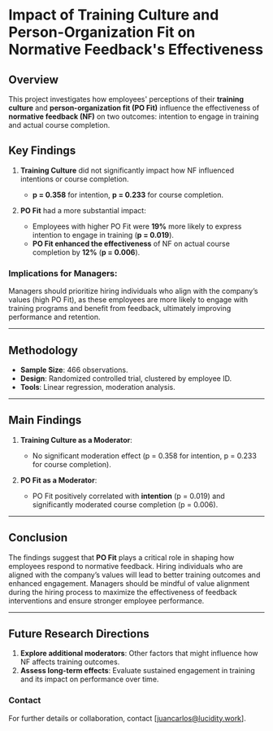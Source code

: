 # Impact of Training Culture and Person-Organization Fit on Normative Feedback's Effectiveness

## Overview
This project investigates how employees' perceptions of their **training culture** and **person-organization fit (PO Fit)** influence the effectiveness of **normative feedback (NF)** on two outcomes: intention to engage in training and actual course completion.

## Key Findings
1. **Training Culture** did not significantly impact how NF influenced intentions or course completion.
   - **p = 0.358** for intention, **p = 0.233** for course completion.

2. **PO Fit** had a more substantial impact:
   - Employees with higher PO Fit were **19%** more likely to express intention to engage in training (**p = 0.019**).
   - **PO Fit enhanced the effectiveness** of NF on actual course completion by **12%** (**p = 0.006**).

### Implications for Managers:
Managers should prioritize hiring individuals who align with the company’s values (high PO Fit), as these employees are more likely to engage with training programs and benefit from feedback, ultimately improving performance and retention.

---

## Methodology
- **Sample Size**: 466 observations.
- **Design**: Randomized controlled trial, clustered by employee ID.
- **Tools**: Linear regression, moderation analysis.

---

## Main Findings

1. **Training Culture as a Moderator**:
   - No significant moderation effect (p = 0.358 for intention, p = 0.233 for course completion).

2. **PO Fit as a Moderator**:
   - PO Fit positively correlated with **intention** (p = 0.019) and significantly moderated course completion (p = 0.006).

---

## Conclusion
The findings suggest that **PO Fit** plays a critical role in shaping how employees respond to normative feedback. Hiring individuals who are aligned with the company’s values will lead to better training outcomes and enhanced engagement. Managers should be mindful of value alignment during the hiring process to maximize the effectiveness of feedback interventions and ensure stronger employee performance.

---

## Future Research Directions
1. **Explore additional moderators**: Other factors that might influence how NF affects training outcomes.
2. **Assess long-term effects**: Evaluate sustained engagement in training and its impact on performance over time.

### Contact
For further details or collaboration, contact [juancarlos@lucidity.work].
